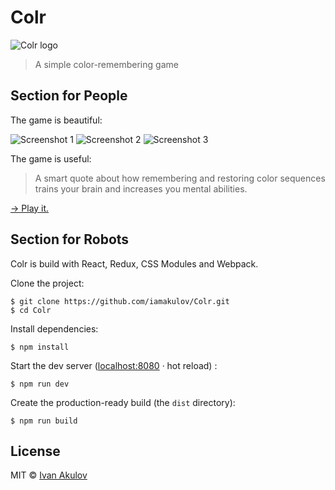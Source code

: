 # Colr

<img src="http://i.imgur.com/ZK2PHMB.png" alt="Colr logo" align="center">

> A simple color-remembering game

## Section for People

The game is beautiful:

![Screenshot 1](http://i.imgur.com/iU2ZIza.png) ![Screenshot 2](http://i.imgur.com/J7EirNq.png) ![Screenshot 3](http://i.imgur.com/nQmRzEd.png)

The game is useful:

> A smart quote about how remembering and restoring color sequences trains your brain and increases you mental abilities.

[→ Play it.](http://iamakulov.com/works/colr)

## Section for Robots

Colr is build with React, Redux, CSS Modules and Webpack.

Clone the project:

    $ git clone https://github.com/iamakulov/Colr.git
    $ cd Colr

Install dependencies:

    $ npm install
    
Start the dev server ([localhost:8080](http://localhost:8080) · hot reload) :

    $ npm run dev
    
Create the production-ready build (the `dist` directory):

    $ npm run build

## License

MIT © [Ivan Akulov](//iamakulov.com)
